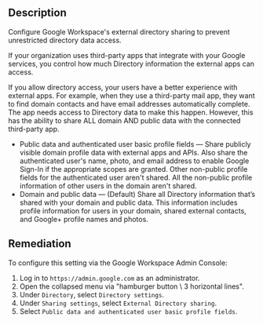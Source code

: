 ## Description

Configure Google Workspace's external directory sharing to prevent unrestricted directory data access.

If your organization uses third-party apps that integrate with your Google services, you control how much Directory information the external apps can access.

If you allow directory access, your users have a better experience with external apps. For example, when they use a third-party mail app, they want to find domain contacts and have email addresses automatically complete. The app needs access to Directory data to make this happen. However, this has the ability to share ALL domain AND public data with the connected third-party app.

- Public data and authenticated user basic profile fields — Share publicly visible domain profile data with external apps and APIs. Also share the authenticated user's name, photo, and email address to enable Google Sign-In if the appropriate scopes are granted. Other non-public profile fields for the authenticated user aren't shared. All the non-public profile information of other users in the domain aren't shared.
- Domain and public data — (Default) Share all Directory information that’s shared with your domain and public data. This information includes profile information for users in your domain, shared external contacts, and Google+ profile names and photos.

## Remediation

To configure this setting via the Google Workspace Admin Console:

1. Log in to `https://admin.google.com` as an administrator.
2. Open the collapsed menu via "hamburger button \ 3 horizontal lines".
3. Under `Directory`, select `Directory settings`.
4. Under `Sharing settings`, select `External Directory sharing`.
5. Select `Public data and authenticated user basic profile fields`.

